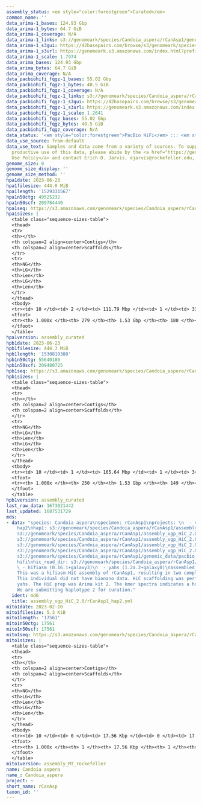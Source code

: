 ```yaml
---
assembly_status: <em style="color:forestgreen">Curated</em>
common_name: ''
data_arima-1_bases: 124.93 Gbp
data_arima-1_bytes: 64.7 GiB
data_arima-1_coverage: N/A
data_arima-1_links: s3://genomeark/species/Candoia_aspera/rCanAsp1/genomic_data/arima/<br>
data_arima-1_s3gui: https://42basepairs.com/browse/s3/genomeark/species/Candoia_aspera/rCanAsp1/genomic_data/arima/
data_arima-1_s3url: https://genomeark.s3.amazonaws.com/index.html?prefix=species/Candoia_aspera/rCanAsp1/genomic_data/arima/
data_arima-1_scale: 1.7974
data_arima_bases: 124.93 Gbp
data_arima_bytes: 64.7 GiB
data_arima_coverage: N/A
data_pacbiohifi_fqgz-1_bases: 55.02 Gbp
data_pacbiohifi_fqgz-1_bytes: 40.5 GiB
data_pacbiohifi_fqgz-1_coverage: N/A
data_pacbiohifi_fqgz-1_links: s3://genomeark/species/Candoia_aspera/rCanAsp1/genomic_data/pacbio_hifi/<br>
data_pacbiohifi_fqgz-1_s3gui: https://42basepairs.com/browse/s3/genomeark/species/Candoia_aspera/rCanAsp1/genomic_data/pacbio_hifi/
data_pacbiohifi_fqgz-1_s3url: https://genomeark.s3.amazonaws.com/index.html?prefix=species/Candoia_aspera/rCanAsp1/genomic_data/pacbio_hifi/
data_pacbiohifi_fqgz-1_scale: 1.2641
data_pacbiohifi_fqgz_bases: 55.02 Gbp
data_pacbiohifi_fqgz_bytes: 40.5 GiB
data_pacbiohifi_fqgz_coverage: N/A
data_status: '<em style="color:forestgreen">PacBio HiFi</em> ::: <em style="color:forestgreen">Arima</em>'
data_use_source: from-default
data_use_text: Samples and data come from a variety of sources. To support fair and
  productive use of this data, please abide by the <a href="https://genome10k.soe.ucsc.edu/data-use-policies/">Data
  Use Policy</a> and contact Erich D. Jarvis, ejarvis@rockefeller.edu, with any questions.
genome_size: 0
genome_size_display: ''
genome_size_method: ''
hpa1date: 2023-06-23
hpa1filesize: 444.0 MiB
hpa1length: '1529331567'
hpa1n50ctg: 49525232
hpa1n50scf: 209784440
hpa1seq: https://s3.amazonaws.com/genomeark/species/Candoia_aspera/rCanAsp1/assembly_curated/rCanAsp1.hap1.decon.20230623.fasta.gz
hpa1sizes: |
  <table class="sequence-sizes-table">
  <thead>
  <tr>
  <th></th>
  <th colspan=2 align=center>Contigs</th>
  <th colspan=2 align=center>Scaffolds</th>
  </tr>
  <tr>
  <th>NG</th>
  <th>LG</th>
  <th>Len</th>
  <th>LG</th>
  <th>Len</th>
  </tr>
  </thead>
  <tbody>
  <tr><td> 10 </td><td> 2 </td><td> 111.79 Mbp </td><td> 1 </td><td> 338.86 Mbp </td></tr><tr><td> 20 </td><td> 3 </td><td> 98.33 Mbp </td><td> 1 </td><td> 338.86 Mbp </td></tr><tr><td> 30 </td><td> 5 </td><td> 80.97 Mbp </td><td> 2 </td><td> 263.52 Mbp </td></tr><tr><td> 40 </td><td> 7 </td><td> 58.58 Mbp </td><td> 3 </td><td> 209.78 Mbp </td></tr><tr style="background-color:#cccccc;"><td> 50 </td><td> 10 </td><td style="background-color:#88ff88;"> 49.53 Mbp </td><td> 3 </td><td style="background-color:#88ff88;"> 209.78 Mbp </td></tr><tr><td> 60 </td><td> 13 </td><td> 40.63 Mbp </td><td> 4 </td><td> 117.43 Mbp </td></tr><tr><td> 70 </td><td> 18 </td><td> 25.57 Mbp </td><td> 6 </td><td> 109.63 Mbp </td></tr><tr><td> 80 </td><td> 28 </td><td> 11.73 Mbp </td><td> 7 </td><td> 100.49 Mbp </td></tr><tr><td> 90 </td><td> 49 </td><td> 4.94 Mbp </td><td> 9 </td><td> 78.60 Mbp </td></tr><tr><td> 100 </td><td> 279 </td><td> 12.16 Kbp </td><td> 180 </td><td> 12.16 Kbp </td></tr></tbody>
  <tfoot>
  <tr><th> 1.000x </th><th> 279 </th><th> 1.53 Gbp </th><th> 180 </th><th> 1.53 Gbp </th></tr>
  </tfoot>
  </table>
hpa1version: assembly_curated
hpb1date: 2023-06-23
hpb1filesize: 444.3 MiB
hpb1length: '1530810380'
hpb1n50ctg: 55640180
hpb1n50scf: 209480725
hpb1seq: https://s3.amazonaws.com/genomeark/species/Candoia_aspera/rCanAsp1/assembly_curated/rCanAsp1.hap2.cur.20230623.fasta.gz
hpb1sizes: |
  <table class="sequence-sizes-table">
  <thead>
  <tr>
  <th></th>
  <th colspan=2 align=center>Contigs</th>
  <th colspan=2 align=center>Scaffolds</th>
  </tr>
  <tr>
  <th>NG</th>
  <th>LG</th>
  <th>Len</th>
  <th>LG</th>
  <th>Len</th>
  </tr>
  </thead>
  <tbody>
  <tr><td> 10 </td><td> 1 </td><td> 165.64 Mbp </td><td> 1 </td><td> 343.99 Mbp </td></tr><tr><td> 20 </td><td> 3 </td><td> 97.99 Mbp </td><td> 1 </td><td> 343.99 Mbp </td></tr><tr><td> 30 </td><td> 4 </td><td> 97.80 Mbp </td><td> 2 </td><td> 265.92 Mbp </td></tr><tr><td> 40 </td><td> 6 </td><td> 66.25 Mbp </td><td> 3 </td><td> 209.48 Mbp </td></tr><tr style="background-color:#cccccc;"><td> 50 </td><td> 9 </td><td style="background-color:#88ff88;"> 55.64 Mbp </td><td> 3 </td><td style="background-color:#88ff88;"> 209.48 Mbp </td></tr><tr><td> 60 </td><td> 12 </td><td> 48.64 Mbp </td><td> 4 </td><td> 119.28 Mbp </td></tr><tr><td> 70 </td><td> 16 </td><td> 31.91 Mbp </td><td> 6 </td><td> 100.81 Mbp </td></tr><tr><td> 80 </td><td> 23 </td><td> 12.97 Mbp </td><td> 7 </td><td> 84.50 Mbp </td></tr><tr><td> 90 </td><td> 41 </td><td> 4.99 Mbp </td><td> 11 </td><td> 25.78 Mbp </td></tr><tr><td> 100 </td><td> 250 </td><td> 1.00 Kbp </td><td> 149 </td><td> 1.00 Kbp </td></tr></tbody>
  <tfoot>
  <tr><th> 1.000x </th><th> 250 </th><th> 1.53 Gbp </th><th> 149 </th><th> 1.53 Gbp </th></tr>
  </tfoot>
  </table>
hpb1version: assembly_curated
last_raw_data: 1673021442
last_updated: 1687531729
mds:
- data: "species: Candoia aspera\nspecimen: rCanAsp1\nprojects: \n  - vgp\nhaplotype_to_curate:
    hap2\nhap1: s3://genomeark/species/Candoia_aspera/rCanAsp1/assembly_vgp_HiC_2.0/rCanAsp1.HiC.hap1.20230202.fasta.gz\nhap2:
    s3://genomeark/species/Candoia_aspera/rCanAsp1/assembly_vgp_HiC_2.0/rCanAsp1.HiC.hap2.20230202.fasta.gz\npretext_hap1:
    s3://genomeark/species/Candoia_aspera/rCanAsp1/assembly_vgp_HiC_2.0/evaluation/hap1/pretext/rCanAsp1_hap1__s2_heatmap.pretext\npretext_hap2:
    s3://genomeark/species/Candoia_aspera/rCanAsp1/assembly_vgp_HiC_2.0/evaluation/hap2/pretext/rCanAsp1_hap2__s2_heatmap.pretext\nkmer_spectra_img:
    s3://genomeark/species/Candoia_aspera/rCanAsp1/assembly_vgp_HiC_2.0/evaluation/merqury/rCanAsp1_png/\npacbio_read_dir:
    s3://genomeark/species/Candoia_aspera/rCanAsp1/genomic_data/pacbio_hifi/\npacbio_read_type:
    hifi\nhic_read_dir: s3://genomeark/species/Candoia_aspera/rCanAsp1/genomic_data/arima/\npipeline:\n
    \ - hifiasm (0.16.1+galaxy3)\n  - yahs (1.2a.2+galaxy0)\nassembled_by_group: Rockefeller\nnotes:
    This was a hifiasm-HiC assembly of rCanAsp1, resulting in two complete haplotypes.
    This individual did not have bionano data. HiC scaffolding was performed with
    yahs. The HiC prep was Arima kit 2. The kmer spectra indicates a homogametic specimen.
    We are submitting haplotype 2 for curation."
  ident: md6
  title: assembly_vgp_HiC_2.0/rCanAsp1_hap2.yml
mito1date: 2023-02-10
mito1filesize: 5.3 KiB
mito1length: '17561'
mito1n50ctg: 17561
mito1n50scf: 17561
mito1seq: https://s3.amazonaws.com/genomeark/species/Candoia_aspera/rCanAsp1/assembly_MT_rockefeller/rCanAsp1.MT.20230210.fasta.gz
mito1sizes: |
  <table class="sequence-sizes-table">
  <thead>
  <tr>
  <th></th>
  <th colspan=2 align=center>Contigs</th>
  <th colspan=2 align=center>Scaffolds</th>
  </tr>
  <tr>
  <th>NG</th>
  <th>LG</th>
  <th>Len</th>
  <th>LG</th>
  <th>Len</th>
  </tr>
  </thead>
  <tbody>
  <tr><td> 10 </td><td> 0 </td><td> 17.56 Kbp </td><td> 0 </td><td> 17.56 Kbp </td></tr><tr><td> 20 </td><td> 0 </td><td> 17.56 Kbp </td><td> 0 </td><td> 17.56 Kbp </td></tr><tr><td> 30 </td><td> 0 </td><td> 17.56 Kbp </td><td> 0 </td><td> 17.56 Kbp </td></tr><tr><td> 40 </td><td> 0 </td><td> 17.56 Kbp </td><td> 0 </td><td> 17.56 Kbp </td></tr><tr style="background-color:#cccccc;"><td> 50 </td><td> 0 </td><td style="background-color:#ff8888;"> 17.56 Kbp </td><td> 0 </td><td style="background-color:#ff8888;"> 17.56 Kbp </td></tr><tr><td> 60 </td><td> 0 </td><td> 17.56 Kbp </td><td> 0 </td><td> 17.56 Kbp </td></tr><tr><td> 70 </td><td> 0 </td><td> 17.56 Kbp </td><td> 0 </td><td> 17.56 Kbp </td></tr><tr><td> 80 </td><td> 0 </td><td> 17.56 Kbp </td><td> 0 </td><td> 17.56 Kbp </td></tr><tr><td> 90 </td><td> 0 </td><td> 17.56 Kbp </td><td> 0 </td><td> 17.56 Kbp </td></tr><tr><td> 100 </td><td> 0 </td><td> 17.56 Kbp </td><td> 0 </td><td> 17.56 Kbp </td></tr></tbody>
  <tfoot>
  <tr><th> 1.000x </th><th> 1 </th><th> 17.56 Kbp </th><th> 1 </th><th> 17.56 Kbp </th></tr>
  </tfoot>
  </table>
mito1version: assembly_MT_rockefeller
name: Candoia aspera
name_: Candoia_aspera
project: ~
short_name: rCanAsp
taxon_id: ''
---
```

